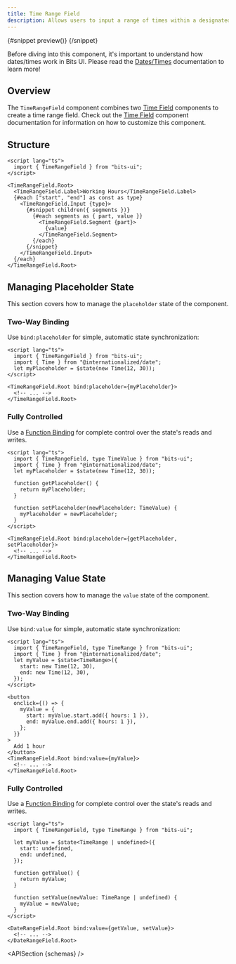 ```yaml
---
title: Time Range Field
description: Allows users to input a range of times within a designated field.
---
```


<script>
	import { APISection, ComponentPreviewV2, DateRangeFieldDemo, TimeRangeFieldDemo, Callout } from '$lib/components/index.js'
	let { schemas } = $props()
</script>

<ComponentPreviewV2 name="time-range-field-demo" componentName="Time Range Field">

{#snippet preview()}
<TimeRangeFieldDemo />
{/snippet}

</ComponentPreviewV2>

<Callout type="tip" title="Heads up!">

Before diving into this component, it's important to understand how dates/times work in Bits UI. Please read the [Dates/Times](/docs/dates) documentation to learn more!

</Callout>

## Overview

The `TimeRangeField` component combines two [Time Field](/docs/components/time-field) components to create a time range field. Check out the [Time Field](/docs/components/time-field) component documentation for information on how to customize this component.

## Structure

```svelte
<script lang="ts">
  import { TimeRangeField } from "bits-ui";
</script>

<TimeRangeField.Root>
  <TimeRangeField.Label>Working Hours</TimeRangeField.Label>
  {#each ["start", "end"] as const as type}
    <TimeRangeField.Input {type}>
      {#snippet children({ segments })}
        {#each segments as { part, value }}
          <TimeRangeField.Segment {part}>
            {value}
          </TimeRangeField.Segment>
        {/each}
      {/snippet}
    </TimeRangeField.Input>
  {/each}
</TimeRangeField.Root>
```

## Managing Placeholder State

This section covers how to manage the `placeholder` state of the component.

### Two-Way Binding

Use `bind:placeholder` for simple, automatic state synchronization:

```svelte
<script lang="ts">
  import { TimeRangeField } from "bits-ui";
  import { Time } from "@internationalized/date";
  let myPlaceholder = $state(new Time(12, 30));
</script>

<TimeRangeField.Root bind:placeholder={myPlaceholder}>
  <!-- ... -->
</TimeRangeField.Root>
```

### Fully Controlled

Use a [Function Binding](https://svelte.dev/docs/svelte/bind#Function-bindings) for complete control over the state's reads and writes.

```svelte
<script lang="ts">
  import { TimeRangeField, type TimeValue } from "bits-ui";
  import { Time } from "@internationalized/date";
  let myPlaceholder = $state(new Time(12, 30));

  function getPlaceholder() {
    return myPlaceholder;
  }

  function setPlaceholder(newPlaceholder: TimeValue) {
    myPlaceholder = newPlaceholder;
  }
</script>

<TimeRangeField.Root bind:placeholder={getPlaceholder, setPlaceholder}>
  <!-- ... -->
</TimeRangeField.Root>
```

## Managing Value State

This section covers how to manage the `value` state of the component.

### Two-Way Binding

Use `bind:value` for simple, automatic state synchronization:

```svelte {3,6,8}
<script lang="ts">
  import { TimeRangeField, type TimeRange } from "bits-ui";
  import { Time } from "@internationalized/date";
  let myValue = $state<TimeRange>({
    start: new Time(12, 30),
    end: new Time(12, 30),
  });
</script>

<button
  onclick={() => {
    myValue = {
      start: myValue.start.add({ hours: 1 }),
      end: myValue.end.add({ hours: 1 }),
    };
  }}
>
  Add 1 hour
</button>
<TimeRangeField.Root bind:value={myValue}>
  <!-- ... -->
</TimeRangeField.Root>
```

### Fully Controlled

Use a [Function Binding](https://svelte.dev/docs/svelte/bind#Function-bindings) for complete control over the state's reads and writes.

```svelte
<script lang="ts">
  import { TimeRangeField, type TimeRange } from "bits-ui";

  let myValue = $state<TimeRange | undefined>({
    start: undefined,
    end: undefined,
  });

  function getValue() {
    return myValue;
  }

  function setValue(newValue: TimeRange | undefined) {
    myValue = newValue;
  }
</script>

<DateRangeField.Root bind:value={getValue, setValue}>
  <!-- ... -->
</DateRangeField.Root>
```

<APISection {schemas} />
